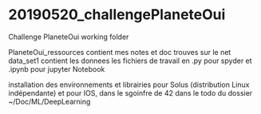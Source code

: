 # 20190520_challengePlaneteOui
Challenge PlaneteOui working folder


PlaneteOui_ressources contient mes notes et doc trouves sur le net
data_set1 contient les donnees
les fichiers de travail en .py pour spyder et .ipynb pour jupyter Notebook

installation des environnements et librairies pour Solus (distribution Linux indépendante) et pour IOS, dans le sgoinfre de 42 dans le todo du dossier ~/Doc/ML/DeepLearning



